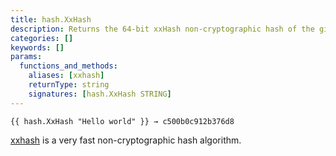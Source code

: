 ```yaml
---
title: hash.XxHash
description: Returns the 64-bit xxHash non-cryptographic hash of the given string.
categories: []
keywords: []
params:
  functions_and_methods:
    aliases: [xxhash]
    returnType: string
    signatures: [hash.XxHash STRING]
---
```


```go-html-template
{{ hash.XxHash "Hello world" }} → c500b0c912b376d8
```

[xxhash](https://xxhash.com/) is a very fast non-cryptographic hash algorithm.
